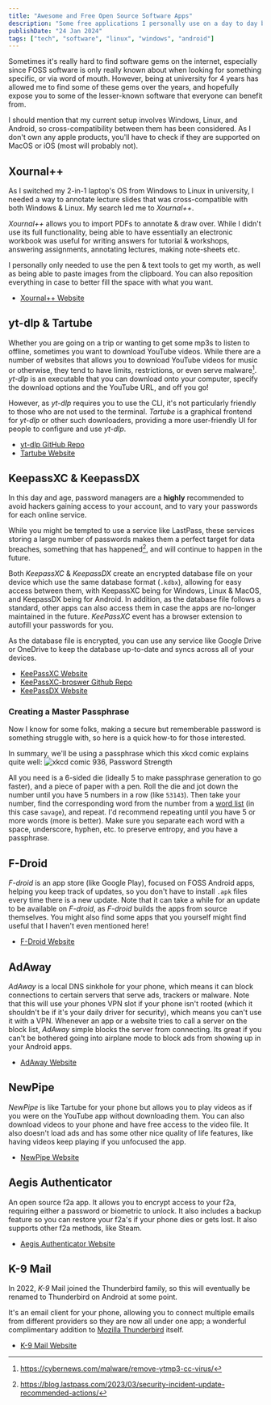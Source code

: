 ```yaml
---
title: "Awesome and Free Open Source Software Apps"
description: "Some free applications I personally use on a day to day basis."
publishDate: "24 Jan 2024"
tags: ["tech", "software", "linux", "windows", "android"]
---
```


Sometimes it's really hard to find software gems on the internet, especially since FOSS software is only really known about when looking for something specific, or via word of mouth. However, being at university for 4 years has allowed me to find some of these gems over the years, and hopefully expose you to some of the lesser-known software that everyone can benefit from.

I should mention that my current setup involves Windows, Linux, and Android, so cross-compatibility between them has been considered. As I don't own any apple products, you'll have to check if they are supported on MacOS or iOS (most will probably not).

## Xournal++

As I switched my 2-in-1 laptop's OS from Windows to Linux in university, I needed a way to annotate lecture slides that was cross-compatible with both Windows & Linux. My search led me to _Xournal++_.

_Xournal++_ allows you to import PDFs to annotate & draw over. While I didn't use its full functionality, being able to have essentially an electronic workbook was useful for writing answers for tutorial & workshops, answering assignments, annotating lectures, making note-sheets etc.

I personally only needed to use the pen & text tools to get my worth, as well as being able to paste images from the clipboard. You can also reposition everything in case to better fill the space with what you want.

- [Xournal++ Website](https://xournalpp.github.io/)

## yt-dlp & Tartube

Whether you are going on a trip or wanting to get some mp3s to listen to offline, sometimes you want to download YouTube videos. While there are a number of websites that allows you to download YouTube videos for music or otherwise, they tend to have limits, restrictions, or even serve malware[^1]. _yt-dlp_ is an executable that you can download onto your computer, specify the download options and the YouTube URL, and off you go!

However, as _yt-dlp_ requires you to use the CLI, it's not particularly friendly to those who are not used to the terminal. _Tartube_ is a graphical frontend for _yt-dlp_ or other such downloaders, providing a more user-friendly UI for people to configure and use _yt-dlp_.

- [yt-dlp GitHub Repo](https://github.com/yt-dlp/yt-dlp)
- [Tartube Website](https://tartube.sourceforge.io/)

[^1]: https://cybernews.com/malware/remove-ytmp3-cc-virus/

## KeepassXC & KeepassDX

In this day and age, password managers are a **highly** recommended to avoid hackers gaining access to your account, and to vary your passwords for each online service.

While you might be tempted to use a service like LastPass, these services storing a large number of passwords makes them a perfect target for data breaches, something that has happened[^2], and will continue to happen in the future.

Both _KeepassXC_ & _KeepassDX_ create an encrypted database file on your device which use the same database format (`.kdbx`), allowing for easy access between them, with KeepassXC being for Windows, Linux & MacOS, and KeepassDX being for Android. In addition, as the database file follows a standard, other apps can also access them in case the apps are no-longer maintained in the future. _KeePassXC_ event has a browser extension to autofill your passwords for you.

As the database file is encrypted, you can use any service like Google Drive or OneDrive to keep the database up-to-date and syncs across all of your devices.

- [KeePassXC Website](https://keepassxc.org/)
- [KeePassXC-broswer Github Repo](https://github.com/keepassxreboot/keepassxc-browser)
- [KeePassDX Website](https://www.keepassdx.com/)

[^2]: https://blog.lastpass.com/2023/03/security-incident-update-recommended-actions/

### Creating a Master Passphrase

Now I know for some folks, making a secure but rememberable password is something struggle with, so here is a quick how-to for those interested.

In summary, we'll be using a passphrase which this xkcd comic explains quite well:
![xkcd comic 936, Password Strength](https://imgs.xkcd.com/comics/password_strength.png)

All you need is a 6-sided die (ideally 5 to make passphrase generation to go faster), and a piece of paper with a pen. Roll the die and jot down the number until you have 5 numbers in a row (like `53143`). Then take your number, find the corresponding word from the number from a [word list](https://www.eff.org/document/passphrase-wordlists) (in this case `savage`), and repeat. I'd recommend repeating until you have 5 or more words (more is better). Make sure you separate each word with a space, underscore, hyphen, etc. to preserve entropy, and you have a passphrase.

## F-Droid

_F-droid_ is an app store (like Google Play), focused on FOSS Android apps, helping you keep track of updates, so you don't have to install `.apk` files every time there is a new update. Note that it can take a while for an update to be available on _F-droid_, as _F-droid_ builds the apps from source themselves. You might also find some apps that you yourself might find useful that I haven't even mentioned here!

- [F-Droid Website](https://f-droid.org/)

## AdAway

_AdAway_ is a local DNS sinkhole for your phone, which means it can block connections to certain servers that serve ads, trackers or malware. Note that this will use your phones VPN slot if your phone isn't rooted (which it shouldn't be if it's your daily driver for security), which means you can't use it with a VPN. Whenever an app or a website tries to call a server on the block list, _AdAway_ simple blocks the server from connecting. Its great if you can't be bothered going into airplane mode to block ads from showing up in your Android apps.

- [AdAway Website](https://adaway.org/)

## NewPipe

_NewPipe_ is like Tartube for your phone but allows you to play videos as if you were on the YouTube app without downloading them. You can also download videos to your phone and have free access to the video file. It also doesn't load ads and has some other nice quality of life features, like having videos keep playing if you unfocused the app.

- [NewPipe Website](https://newpipe.net/)

## Aegis Authenticator

An open source f2a app. It allows you to encrypt access to your f2a, requiring either a password or biometric to unlock. It also includes a backup feature so you can restore your f2a's if your phone dies or gets lost. It also supports other f2a methods, like Steam.

- [Aegis Authenticator Website](https://getaegis.app/)

## K-9 Mail

In 2022, _K-9_ Mail joined the Thunderbird family, so this will eventually be renamed to Thunderbird on Android at some point.

It's an email client for your phone, allowing you to connect multiple emails from different providers so they are now all under one app; a wonderful complimentary addition to [Mozilla Thunderbird](https://www.thunderbird.net/) itself.

- [K-9 Mail Website](https://k9mail.app/)
